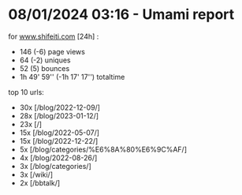 # 08/01/2024 03:16 - Umami report
for www.shifeiti.com [24h] :

 - 146 (-6) page views
 - 64 (-2) uniques
 - 52 (5) bounces
 - 1h 49' 59'' (-1h 17' 17'') totaltime


top 10 urls:
 - 30x [/blog/2022-12-09/]
 - 28x [/blog/2023-01-12/]
 - 23x [/]
 - 15x [/blog/2022-05-07/]
 - 15x [/blog/2022-12-22/]
 - 5x [/blog/categories/%E6%8A%80%E6%9C%AF/]
 - 4x [/blog/2022-08-26/]
 - 3x [/blog/categories/]
 - 3x [/wiki/]
 - 2x [/bbtalk/]


